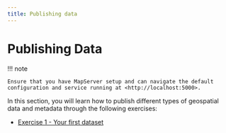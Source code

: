 ```yaml
---
title: Publishing data
---
```


# Publishing Data

!!! note

    Ensure that you have MapServer setup and can navigate the default configuration and service running at <http://localhost:5000>.

In this section, you will learn how to publish different types of geospatial data and metadata
through the following exercises:

- [Exercise 1 - Your first dataset](first.md)
